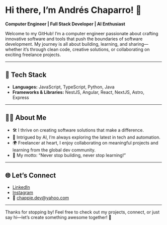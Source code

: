 # Hi there, I’m Andrés Chaparro! 👋

**Computer Engineer | Full Stack Developer | AI Enthusiast**

Welcome to my GitHub! I’m a computer engineer passionate about crafting innovative software and tools that push the boundaries of software development. My journey is all about building, learning, and sharing—whether it’s through clean code, creative solutions, or collaborating on exciting freelance projects.

---

## 🚀 Tech Stack

- **Languages:** JavaScript, TypeScript, Python, Java
- **Frameworks & Libraries:** NestJS, Angular, React, NextJS, Astro, Express

---

## 👨‍💻 About Me

- 🛠️ I thrive on creating software solutions that make a difference.
- 🤖 Intrigued by AI, I’m always exploring the latest in tech and automation.
- 🌍 Freelancer at heart, I enjoy collaborating on meaningful projects and learning from the global dev community.
- 🧠 My motto: “Never stop building, never stop learning!”

---

## 🌐 Let’s Connect

- [LinkedIn](https://www.linkedin.com/in/andrés-chaparro)
- [Instagram](https://www.instagram.com/chappie_tech/)
- 📧 chappie.dev@yahoo.com

---

Thanks for stopping by! Feel free to check out my projects, connect, or just say hi—let’s create something awesome together! 🚀
